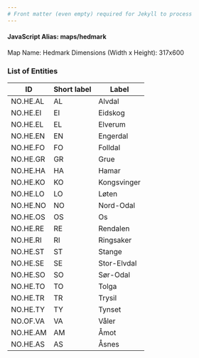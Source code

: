 ```yaml
---
# Front matter (even empty) required for Jekyll to process
---
```


#### JavaScript Alias: maps/hedmark

Map Name: Hedmark
Dimensions (Width x Height): 317x600





### List of Entities

ID | Short label | Label
---|---|---|
NO.HE.AL|AL|Alvdal
NO.HE.EI|EI|Eidskog
NO.HE.EL|EL|Elverum
NO.HE.EN|EN|Engerdal
NO.HE.FO|FO|Folldal
NO.HE.GR|GR|Grue
NO.HE.HA|HA|Hamar
NO.HE.KO|KO|Kongsvinger
NO.HE.LO|LO|Løten
NO.HE.NO|NO|Nord-Odal
NO.HE.OS|OS|Os
NO.HE.RE|RE|Rendalen
NO.HE.RI|RI|Ringsaker
NO.HE.ST|ST|Stange
NO.HE.SE|SE|Stor-Elvdal
NO.HE.SO|SO|Sør-Odal
NO.HE.TO|TO|Tolga
NO.HE.TR|TR|Trysil
NO.HE.TY|TY|Tynset
NO.OF.VA|VA|Våler
NO.HE.AM|AM|Åmot
NO.HE.AS|AS|Åsnes


